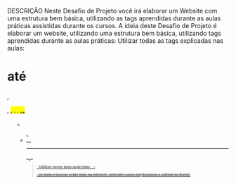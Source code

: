 DESCRIÇÃO Neste Desafio de Projeto você irá elaborar um Website com uma estrutura bem básica, utilizando as tags aprendidas durante as aulas práticas assistidas durante os cursos.
A ideia deste Desafio de Projeto é elaborar um website, utilizando uma estrutura bem básica, utilizando tags aprendidas durante as aulas práticas:
Utilizar todas as tags explicadas nas aulas: <h1> até <h6>, <p>, <mark>, <small>, <i>, <u>, <strong>, <ol>, <ul>, <li>, <a>, <hr>, <sub>, <sup>, <blockquote>;
Utilizar novas tags sugeridas: <font>, <del>, <p>, <abbr> (a ideia é buscar estas tags na internet, entender como ela funciona e utilizar no texto).
